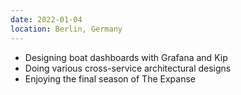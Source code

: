 ```yaml
---
date: 2022-01-04
location: Berlin, Germany
---
```

* Designing boat dashboards with Grafana and Kip
* Doing various cross-service architectural designs
* Enjoying the final season of The Expanse
